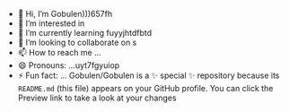 - 👋 Hi, I’m Gobulen)))657fh
- 👀 I’m interested in 
- 🌱 I’m currently learning  fuyyjhtdfbtd
- 💞️ I’m looking to collaborate on s
- 📫 How to reach me ...
- 😄 Pronouns: ...uyt7fgyuiop
- ⚡ Fun fact: ...
Gobulen/Gobulen is a ✨ special ✨ repository because its `README.md` (this file) appears on your GitHub profile.
You can click the Preview link to take a look at your changes
